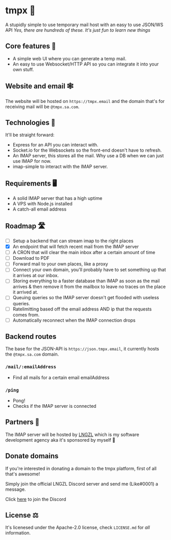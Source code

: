 # tmpx 📨
A stupidly simple to use temporary mail host with an easy to use JSON/WS API _Yes, there are hundreds of these. It's just fun to learn new things_

## Core features 📃
- A simple web UI where you can generate a temp mail.
- An easy to use Websocket/HTTP API so you can integrate it into your own stuff.

## Website and email 🕸️
The website will be hosted on `https://tmpx.email` and the domain that's for receiving mail will be `@tmpx.sa.com`.

## Technologies 🤖
It'll be straight forward:
- Express for an API you can interact with.
- Socket.io for the Websockets so the front-end doesn't have to refresh.
- An IMAP server, this stores all the mail. Why use a DB when we can just use IMAP for now.
- imap-simple to interact with the IMAP server.

## Requirements 🖥
- A solid IMAP server that has a high uptime
- A VPS with Node.js installed
- A catch-all email address

## Roadmap 🛣️
- [ ] Setup a backend that can stream imap to the right places
- [x] An endpoint that will fetch recent mail from the IMAP server
- [ ] A CRON that will clear the main inbox after a certain amount of time
- [ ] Download to PDF
- [ ] Forward mail to your own places, like a proxy
- [ ] Connect your own domain, you'll probably have to set something up that it arrives at our inbox.
- [ ] Storing everything to a faster database than IMAP as soon as the mail arrives & then remove it from the mailbox to leave no traces on the place it arrived at.
- [ ] Queuing queries so the IMAP server doesn't get flooded with useless queries.
- [ ] Ratelimitting based off the email address AND ip that the requests comes from.
- [ ] Automatically reconnect when the IMAP connection drops

## Backend routes
The base for the JSON-API is `https://json.tmpx.email`, it currently hosts the `@tmpx.sa.com` domain.
### `/mail/:emailAddress`
* Find all mails for a certain email emailAddress

### `/ping`
* Pong!
* Checks if the IMAP server is connected
## Partners 🤝
The IMAP server will be hosted by [LNGZL](https://lngzl.nl) which is my software development agency aka it's sponsored by myself 🎉

## Donate domains
If you're interested in donating a domain to the tmpx platform, first of all that's awesome!

Simply join the official LNGZL Discord server and send me (Like#0001) a message.

Click [here](https://discord.gg/p8uBcSW) to join the Discord

## License ⚖️
It's licenesed under the Apache-2.0 license, check `LICENSE.md` for _all_ information.
